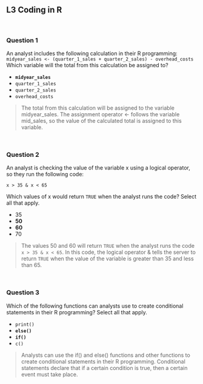 ## L3 Coding in R

&nbsp;

### Question 1

An analyst includes the following calculation in their R programming: `midyear_sales <- (quarter_1_sales + quarter_2_sales) - overhead_costs` Which variable will the total from this calculation be assigned to?

* **`midyear_sales`**
* `quarter_1_sales`
* `quarter_2_sales`
* `overhead_costs`

> The total from this calculation will be assigned to the variable midyear_sales. The assignment operator <- follows the variable mid_sales, so the value of the calculated total is assigned to this variable.

&nbsp;

### Question 2

An analyst is checking the value of the variable x using a logical operator, so they run the following code:

`x > 35 & x < 65`

Which values of x would return `TRUE` when the analyst runs the code? Select all that apply.

* 35
* **50**
* **60**
* 70

> The values 50 and 60 will return `TRUE` when the analyst runs the code `x > 35 & x < 65`. In this code, the logical operator & tells the server to return `TRUE` when the value of the variable is greater than 35 and less than 65. 

&nbsp;

### Question 3

Which of the following functions can analysts use to create conditional statements in their R programming? Select all that apply.

* `print()`
* **`else()`**
* **`if()`**
* `c()`

> Analysts can use the if() and else() functions and other functions to create conditional statements in their R programming. Conditional statements declare that if a certain condition is true, then a certain event must take place.
